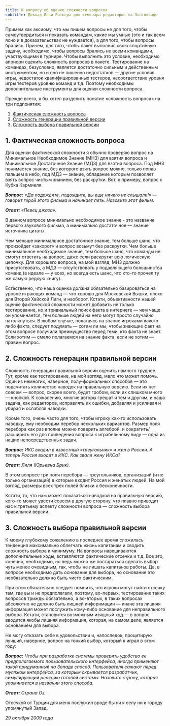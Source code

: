 ```yaml
---
title: К вопросу об оценке сложности вопросов
subtitle: Доклад Ильи Ратнера для семинара редакторов на Знатокиаде
---
```

Примем как аксиому, что мы пишем вопросы не для того, чтобы самоутвердиться и показать командам, какие мы умные (это и так всем ясно и в доказательствах не нуждается), а для того, чтобы вопросы брались. Причем, для того, чтобы пакет выполнил свою спортивную задачу, необходимо, чтобы вопросы брались не всеми командами, участвующими в турнире. Чтобы выполнить это условие, необходимо априори оценить сложность вопросов в пакете. Тестирование на командах, безусловно, является достаточно сильным и действенным инструментом, но и оно не лишенно недостатков — другие условия игры, недостаток квалифицированных тестеров, несоответствие уровня игры тестеров уровню команд и т.д. Поэтому необходимы дополнительные инструменты для оценки сложности вопроса.

Прежде всего, я бы хотел разделить понятие «сложность вопроса» на три подпонятия:

1. [Фактическая сложность вопроса](#fact)
2. [Сложность генерации правильной версии](#generation)
3. [Сложность выбора правильной версии](#choice)

## 1. Фактическая сложность вопроса <a name="fact"></a>

Для оценки фактической сложности я обычно проверяю вопрос на Минимальное Необходимое Знание (МНЗ) для взятия вопроса и Минимальное Достаточное Знание (МДЗ) для взятия вопроса. Под МНЗ понимается знание, без которого взять вопрос можно, только попав пальцем в небо, под МДЗ — знание, обладание которым позволяет взять вопрос чистым знанием, без раскрутки. Вот, к примеру, вопрос с Кубка Кармиеля:

***Вопрос:** «Да подождите, подождите, вы еще ничего не слышали!» — говорит герой этого фильма и начинает петь. Назовите этот фильм.*

***Ответ:** «Певец джаза».*

В данном вопросе минимально необходимое знание - это название первого звукового фильма, а минимально достаточное — знание источника цитаты.

Чем меньше минимальное достаточное знание, тем больше шанс, что произойдет «закорот» и вопрос возьмут без раскрутки. Чем больше минимальное необходимое знание, тем больше шанс, что команды не смогут ответить на вопрос, даже если раскрутят всю логическую цепочку. Для хорошего вопроса, на мой взгляд, МНЗ должно присутствовать, а МДЗ — отсутствовать у подавляющего большинства команд (в идеале — у всех, но всегда есть шанс, что кто-то прочел ту же самую редкую книгу).

Естественно, что наша оценка должна обязательно базироваться на уровне играющих команд — что хорошо для Московской Вышки, плохо для Второй Хайской Лиги, и наоборот. Кстати, объективности нашей оценке фактической сложности может добавить не только тестирование, но и тривиальный поиск факта в интернете — чем чаще он упоминается, тем больше людей на него могут просто случайно натолкнуться. В любом случае, полагаясь на знание игроками какого либо факта, следует подумать — хотим ли мы, чтобы знающие факт на этом вопросе получили преимущество перед теми, кто факта не знает. Если хотим — смело полагаемся на знание факта, если не хотим — правим вопрос.

## 2. Сложность генерации правильной версии <a name="generation"></a>

Сложность генерации правильной версии оценить намного труднее. Тут, кроме как тестирование, на мой взгляд, мало что может помочь. Один из немногих, наверное, полу-формальных способов — это подсчитать количество наводок на правильную версию. Если их нет совсем — вопрос, скорее всего, будет гробом, если их слишком много — кнопкой. К сожалению, многие авторы грешат и тем и другим, и наша задача, как редакторов, исправлять их ошибки, добавляя и усиливая и убирая и ослабляя наводки.

Кроме того, очень часто для того, чтобы игроку как-то использовать наводку, ему необходим перебор нескольких вариантов. Размер поля перебора как раз вполне можно поверить алгеброй, и сократить/расширить его для приведения вопроса к играбельному виду — одна из наших непосредственных задач.

***Вопрос:** ИКС входил в известный «треугольник» и жил в России. А теперь Россия входит в ИКС. Как звали жену ИКСа?*

***Ответ:** Лиля (Юрьевна Брик).*

В этом вопросе три поля перебора — треугольников, организаций (и не только организаций) в которые входит Россия и женатых людей. На мой взгляд, размеры всех трех полей близки к бесконечности.

Кстати, то, что нам может показаться наводкой на правильную версию, кого-то может увести совсем в другую сторону, что плавно приводит нас к третьему аспекту сложности вопроса — сложность выбора правильной версии.

## 3. Сложность выбора правильной версии <a name="choice"></a>

К моему глубокому сожалению в последнее время сложилась тенденция максимально облегчать жизнь капитанам и сводить сложность выбора к минимуму. На вопросы навешиваются дополнительные ходы, вставляются фактические отсечки и т.д. Все это, конечно, необходимо, но ведь можно же постараться сделать выбор чуть менее очевидным, так, чтобы не лишать капитанов работы. Да, в вопросе необходимо дать основание для выбора, но основание это необязательно должно быть чисто фактическим.

При этом обязательно следует помнить, что игроки могут найти отсечку там, где вы и не предполагали, поэтому, во-первых, тестирование таких вопросов трижды обязательно, а во-вторых, в таких вопросах абсолютно не должно быть лишней инфорнмации — иначе эта лишняя информация может послужить кому-либо основание для неправильного выбора. Кстати, становится возможным изящный ход — в вопрос вводится якобы лишняя информация, которая, на самом деле, является основанием для выбора.

Не могу отказать себе в удовольствии и, напоследок, процитирую лучший, наверное, вопрос на тонкий выбор, который я играл в этом году:

***Вопрос:** Чтобы при разработке системы проверить удобство ее предполагаемого пользовательского интерфейса, иногда применяют такой придуманный на Западе способ. Пользователя сажают перед муляжом интерфейса, за которым скрывается разработчик, симулирующий реакцию готовой системы. Назовите страну, которая упоминается в названии этого способа.*

***Ответ:** Страна Оз.*

Отсечкой от Турции для меня послужил вроде бы ни к селу ни к городу упомянутый Запад.

*29 октября 2009 года*

